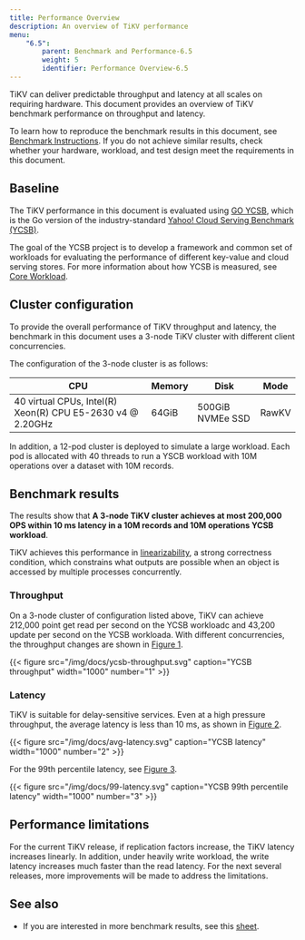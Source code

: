 ```yaml
---
title: Performance Overview
description: An overview of TiKV performance
menu:
    "6.5":
        parent: Benchmark and Performance-6.5
        weight: 5
        identifier: Performance Overview-6.5
---
```


 
TiKV can deliver predictable throughput and latency at all scales on requiring hardware. This document provides an overview of TiKV benchmark performance on throughput and latency.

To learn how to reproduce the benchmark results in this document, see [Benchmark Instructions](../instructions). If you do not achieve similar results, check whether your hardware, workload, and test design meet the requirements in this document.

## Baseline

The TiKV performance in this document is evaluated using [GO YCSB](https://github.com/pingcap/go-ycsb), which is the Go version of the industry-standard [Yahoo! Cloud Serving Benchmark (YCSB)](https://github.com/brianfrankcooper/YCSB).

The goal of the YCSB project is to develop a framework and common set of workloads for evaluating the performance of different key-value and cloud serving stores. For more information about how YCSB is measured, see [Core Workload](https://github.com/brianfrankcooper/YCSB/wiki/Core-Workloads).

## Cluster configuration

To provide the overall performance of TiKV throughput and latency, the benchmark in this document uses a 3-node TiKV cluster with different client concurrencies.

The configuration of the 3-node cluster is as follows:

| CPU                                                        | Memory | Disk             | Mode  |
| ---------------------------------------------------------- | ------ | ---------------- | ----- |
| 40 virtual CPUs, Intel(R) Xeon(R) CPU E5-2630 v4 @ 2.20GHz | 64GiB  | 500GiB NVMEe SSD | RawKV |

In addition, a 12-pod cluster is deployed to simulate a large workload. Each pod is allocated with 40 threads to run a YSCB workload with 10M operations over a dataset with 10M records.

## Benchmark results

The results show that **A 3-node TiKV cluster achieves at most 200,000 OPS within 10 ms latency in a 10M records and 10M operations YCSB workload**.

TiKV achieves this performance in [linearizability](https://en.wikipedia.org/wiki/Linearizability), a strong correctness condition, which constrains what outputs are possible when an object is accessed by multiple processes concurrently.

### Throughput

On a 3-node cluster of configuration listed above, TiKV can achieve 212,000 point get read per second on the YCSB workloadc and 43,200 update per second on the YCSB workloada. With different concurrencies, the throughput changes are shown in [Figure 1](https://docs.google.com/spreadsheets/d/e/2PACX-1vTIx695jjL3qYN1iR4xC3N8qh0B1qsHOALSBqf1B469b0DIZwVdzZMcSbBOOtAIo31hAdW0x_EXjmgq/pubchart?oid=1044850259&format=interactive).

{{< figure
    src="/img/docs/ycsb-throughput.svg"
    caption="YCSB throughput"
    width="1000"
    number="1" >}}

### Latency

TiKV is suitable for delay-sensitive services. Even at a high pressure throughput, the average latency is less than 10 ms, as shown in [Figure 2](https://docs.google.com/spreadsheets/d/e/2PACX-1vTIx695jjL3qYN1iR4xC3N8qh0B1qsHOALSBqf1B469b0DIZwVdzZMcSbBOOtAIo31hAdW0x_EXjmgq/pubchart?oid=334435174&format=interactive).

{{< figure
    src="/img/docs/avg-latency.svg"
    caption="YCSB latency"
    width="1000"
    number="2" >}}

For the 99th percentile latency, see [Figure 3](https://docs.google.com/spreadsheets/d/e/2PACX-1vTIx695jjL3qYN1iR4xC3N8qh0B1qsHOALSBqf1B469b0DIZwVdzZMcSbBOOtAIo31hAdW0x_EXjmgq/pubchart?oid=6574505&format=interactive).

{{< figure
    src="/img/docs/99-latency.svg"
    caption="YCSB 99th percentile latency"
    width="1000"
    number="3" >}}

## Performance limitations

For the current TiKV release, if replication factors increase, the TiKV latency increases linearly. In addition, under heavily write workload, the write latency increases much faster than the read latency. For the next several releases, more improvements will be made to address the limitations.

## See also

* If you are interested in more benchmark results, see this [sheet](https://docs.google.com/spreadsheets/d/1VjzC3IxCiqGQmSUgRxewgExE3c32YiZMUKNsKDuvrPg/edit?usp=sharing).
